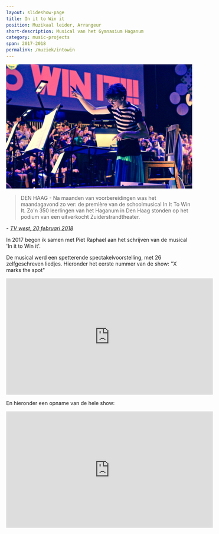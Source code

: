 ```yaml
---
layout: slideshow-page
title: In it to Win it
position: Muzikaal leider, Arrangeur
short-description: Musical van het Gymnasium Haganum
category: music-projects
span: 2017-2018
permalink: /muziek/intowin
---
```


<img src="/assets/intowin/directie.jpg">

> DEN HAAG - Na maanden van voorbereidingen was het maandagavond zo ver: de
> première van de schoolmusical In It To Win It. Zo'n 350 leerlingen van het
> Haganum in Den Haag stonden op het podium van een uitverkocht
> Zuiderstrandtheater. 

_- [TV west, 20 februari 2018](https://www.omroepwest.nl/nieuws/3590701/Musical-Haganum-is-een-leerzame-en-een-onvergetelijke-ervaring)_


In 2017 begon ik samen met Piet Raphael aan het schrijven van de musical 'In it to Win it'.

De musical werd een spetterende spectakelvoorstelling, met 26 zelfgeschreven liedjes. Hieronder het eerste nummer van de show: "X marks the spot"


<iframe align="middle" width="560" height="315" src="https://www.youtube.com/embed/5Z5c57K8CHo" frameborder="0" allow="accelerometer; autoplay; encrypted-media; gyroscope; picture-in-picture" allowfullscreen></iframe>

En hieronder een opname van de hele show:

<iframe align="middle" width="560" height="315" src="https://www.youtube.com/embed/jL_FuXQvh1c" frameborder="0" allow="accelerometer; autoplay; encrypted-media; gyroscope; picture-in-picture" allowfullscreen></iframe>
